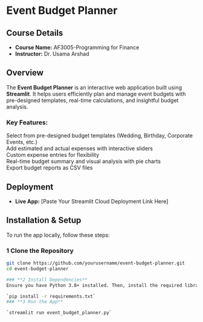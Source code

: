 #  Event Budget Planner  

## Course Details  
- **Course Name:** AF3005-Programming for Finance
- **Instructor:** Dr. Usama Arshad  

##  Overview  
The **Event Budget Planner** is an interactive web application built using **Streamlit**. It helps users efficiently plan and manage event budgets with pre-designed templates, real-time calculations, and insightful budget analysis.  

### **Key Features:**  
Select from pre-designed budget templates (Wedding, Birthday, Corporate Events, etc.)  
Add estimated and actual expenses with interactive sliders  
Custom expense entries for flexibility  
Real-time budget summary and visual analysis with pie charts  
Export budget reports as CSV files  

## Deployment  
- **Live App:** [Paste Your Streamlit Cloud Deployment Link Here]  


## Installation & Setup  
To run the app locally, follow these steps:  

### **1 Clone the Repository**  
```sh
git clone https://github.com/yourusername/event-budget-planner.git
cd event-budget-planner

### **2 Install Dependencies**
Ensure you have Python 3.8+ installed. Then, install the required libraries:

`pip install -r requirements.txt`
### **3 Run the App**

`streamlit run event_budget_planner.py`
